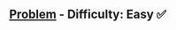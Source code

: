 [Problem](https://www.hackerrank.com/challenges/30-binary-search-trees/problem) - Difficulty: Easy :white_check_mark:
---

